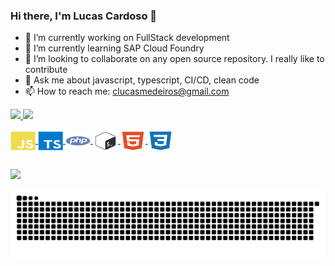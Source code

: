 ### Hi there, I'm Lucas Cardoso 👋

- 🔭 I’m currently working on FullStack development
- 🌱 I’m currently learning SAP Cloud Foundry
- 👯 I’m looking to collaborate on any open source repository. I really like to contribute
- 💬 Ask me about javascript, typescript, CI/CD, clean code
- 📫 How to reach me: clucasmedeiros@gmail.com

<div>
  <a href="https://github.com/mlucascardoso">
  <img height="180em" src="https://github-readme-stats.vercel.app/api?username=mlucascardoso&show_icons=true&theme=dark&include_all_commits=true&count_private=true" />
  <img height="180em" src="https://github-readme-stats.vercel.app/api/top-langs/?username=mlucascardoso&layout=compact&langs_count=16&theme=dark" />
</div>
  
<div style="display: inline_block">
  <br>
  <img align="center" alt="Lucas Cardoso" height="30" width="40" src="https://raw.githubusercontent.com/devicons/devicon/master/icons/javascript/javascript-plain.svg" />
  <img align="center" alt="Lucas Cardoso" height="30" width="40" src="https://raw.githubusercontent.com/devicons/devicon/master/icons/typescript/typescript-plain.svg" />
  <img align="center" alt="Lucas Cardoso" height="30" width="40" src="https://raw.githubusercontent.com/devicons/devicon/master/icons/php/php-plain.svg" />
  <img align="center" alt="Lucas Cardoso" height="30" width="40" src="https://raw.githubusercontent.com/devicons/devicon/master/icons/bash/bash-plain.svg" />
  <img align="center" alt="Lucas Cardoso" height="30" width="40" src="https://raw.githubusercontent.com/devicons/devicon/master/icons/html5/html5-plain.svg" />
  <img align="center" alt="Lucas Cardoso" height="30" width="40" src="https://raw.githubusercontent.com/devicons/devicon/master/icons/css3/css3-plain.svg" />
</div>

##
  
<div>
  <a href="https://www.linkedin.com/in/lucas-medeiros-cardoso-179752112/" target="_blank">
    <img src="https://img.shields.io/badge/LinkedIn-0077B5?style=for-the-badge&logo=linkedin&logoColor=white" />
  </a>
</div>

![Snake animation](https://github.com/mlucascardoso/mlucascardoso/blob/output/github-contribution-grid-snake.svg)
